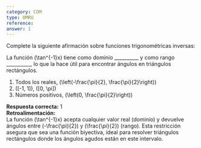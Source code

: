 ```yaml
---
category: COM
type: OMRU
reference:
answer: 1
---
```


Complete la siguiente afirmación sobre funciones trigonométricas inversas:

La función \(\tan^{-1}x\) tiene como dominio __________ y como rango __________, lo que la hace útil para encontrar ángulos en triángulos rectángulos.

1. Todos los reales, \(\left(-\frac{\pi}{2}, \frac{\pi}{2}\right)\)
2. \([-1, 1]\), \([0, \pi]\)
3. Números positivos, \(\left(0, \frac{\pi}{2}\right)\)

**Respuesta correcta:** 1  
**Retroalimentación:**  
La función \(\tan^{-1}x\) acepta cualquier valor real (dominio) y devuelve ángulos entre \(-\frac{\pi}{2}\) y \(\frac{\pi}{2}\) (rango). Esta restricción asegura que sea una función biyectiva, ideal para resolver triángulos rectángulos donde los ángulos agudos están en este intervalo.
